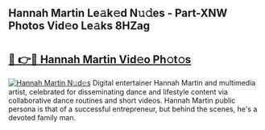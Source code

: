 ## Hannah Martin Le𝚊k𝚎d N𝚞𝚍es - Part-XNW Photos Vid𝚎o Le𝚊ks 8HZag

# <h2><a href="http://fbeqm00.evod.top/?m=Hannah+Martin">🔗 👉🔴 Hannah Martin Vid𝚎o Ph𝚘t𝚘s</a></h2>

[![Hannah Martin N𝚞d𝚎s](https://i.imgur.com/8V9OHl7.gif)](http://fbeqm00.evod.top/?m=Hannah+Martin)
Digital entertainer Hannah Martin and multimedia artist, celebrated for disseminating dance and lifestyle content via collaborative dance routines and short videos. Hannah Martin public persona is that of a successful entrepreneur, but behind the scenes, he's a devoted family man. 
